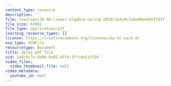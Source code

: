 ```yaml
---
content_type: resource
description: ''
file: /courses/18-06-linear-algebra-spring-2010/3a4c9c7a6e90be05bff41ffcda51cf24_QuZL5IKpO_U.pdf
file_size: 62082
file_type: application/pdf
learning_resource_types: []
license: https://creativecommons.org/licenses/by-nc-sa/4.0/
ocw_type: OCWFile
resourcetype: Document
title: 3play pdf file
uid: 3a4c9c7a-6e90-be05-bff4-1ffcda51cf24
video_files:
  video_thumbnail_file: null
video_metadata:
  youtube_id: null
---
```

